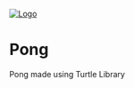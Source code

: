 [![Logo](https://i.imgur.com/L8v6lZc.png)](http://i.imgur.com)
# Pong
Pong made using Turtle Library
